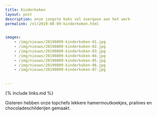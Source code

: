 ```yaml
---
title: Kinderkoken
layout: post
description: onze jongste koks vol overgave aan het werk
permalink: /nl/2019-08-09-kinderkoken.html

    
images: 
    - /img/nieuws/20190809-kinderkoken-01.jpg
    - /img/nieuws/20190809-kinderkoken-02.jpg
    - /img/nieuws/20190809-kinderkoken-03.jpg
    - /img/nieuws/20190809-kinderkoken-04.jpg
    - /img/nieuws/20190809-kinderkoken-05.jpg
    - /img/nieuws/20190809-kinderkoken-06.jpg
    - /img/nieuws/20190809-kinderkoken-07.jpg
   
    
---
```


{% include links.md %}


Gisteren hebben onze topchefs lekkere hamermoutkoekjes, pralines en chocoladeschilderijen gemaakt. 